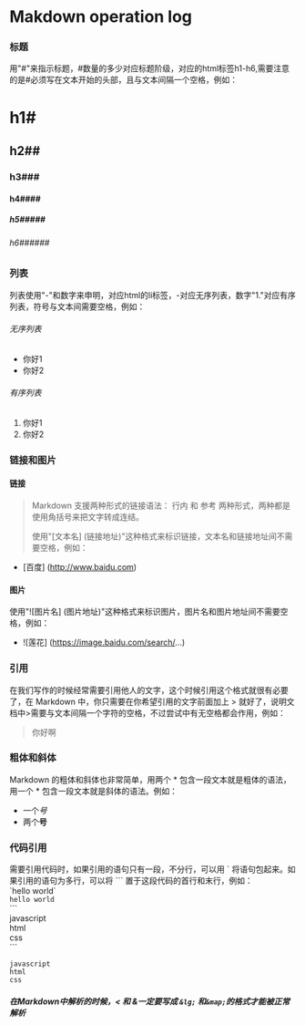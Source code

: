# Makdown operation log
### 标题
用"#"来指示标题，#数量的多少对应标题阶级，对应的html标签h1-h6,需要注意的是#必须写在文本开始的头部，且与文本间隔一个空格，例如：
# h1#
## h2##
### h3###
#### h4####
##### h5#####
###### h6######
### 列表
列表使用"-"和数字来申明，对应html的li标签，-对应无序列表，数字"1."对应有序列表，符号与文本间需要空格，例如：
###### 无序列表
- 你好1 
- 你好2
###### 有序列表
1. 你好1
2. 你好2
### 链接和图片
#### 链接
>Markdown 支援两种形式的链接语法： 行内 和 参考 两种形式，两种都是使用角括号来把文字转成连结。
>
>使用"[文本名] (链接地址)"这种格式来标识链接，文本名和链接地址间不需要空格，例如：
- [百度] (http://www.baidu.com)
#### 图片
使用"![图片名] (图片地址)"这种格式来标识图片，图片名和图片地址间不需要空格，例如：
- ![莲花] (https://image.baidu.com/search/...)
### 引用
在我们写作的时候经常需要引用他人的文字，这个时候引用这个格式就很有必要了，在 Markdown 中，你只需要在你希望引用的文字前面加上 > 就好了，说明文档中>需要与文本间隔一个字符的空格，不过尝试中有无空格都会作用，例如：
> 你好啊
### 粗体和斜体
Markdown 的粗体和斜体也非常简单，用两个 * 包含一段文本就是粗体的语法，用一个 * 包含一段文本就是斜体的语法。例如：
- 一个*号*
- 两个**号**
### 代码引用
需要引用代码时，如果引用的语句只有一段，不分行，可以用 \` 将语句包起来。如果引用的语句为多行，可以将 \`\`\` 置于这段代码的首行和末行，例如：  
\`hello world\`  
`hello world`  
\`\`\`   
javascript  
html  
css   
\`\`\`
```
javascript   
html   
css
```

##### 在Markdown中解析的时候，< 和 &一定要写成 `&lg;` 和`&map;`的格式才能被正常解析
